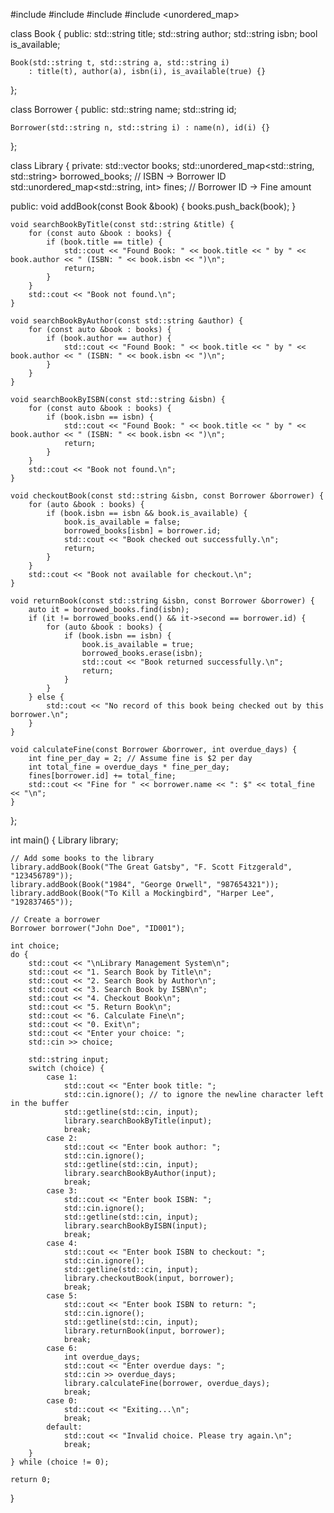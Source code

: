 #include <iostream>
#include <vector>
#include <string>
#include <unordered_map>

class Book {
public:
    std::string title;
    std::string author;
    std::string isbn;
    bool is_available;

    Book(std::string t, std::string a, std::string i)
        : title(t), author(a), isbn(i), is_available(true) {}
};

class Borrower {
public:
    std::string name;
    std::string id;

    Borrower(std::string n, std::string i) : name(n), id(i) {}
};

class Library {
private:
    std::vector<Book> books;
    std::unordered_map<std::string, std::string> borrowed_books; // ISBN -> Borrower ID
    std::unordered_map<std::string, int> fines; // Borrower ID -> Fine amount

public:
    void addBook(const Book &book) {
        books.push_back(book);
    }

    void searchBookByTitle(const std::string &title) {
        for (const auto &book : books) {
            if (book.title == title) {
                std::cout << "Found Book: " << book.title << " by " << book.author << " (ISBN: " << book.isbn << ")\n";
                return;
            }
        }
        std::cout << "Book not found.\n";
    }

    void searchBookByAuthor(const std::string &author) {
        for (const auto &book : books) {
            if (book.author == author) {
                std::cout << "Found Book: " << book.title << " by " << book.author << " (ISBN: " << book.isbn << ")\n";
            }
        }
    }

    void searchBookByISBN(const std::string &isbn) {
        for (const auto &book : books) {
            if (book.isbn == isbn) {
                std::cout << "Found Book: " << book.title << " by " << book.author << " (ISBN: " << book.isbn << ")\n";
                return;
            }
        }
        std::cout << "Book not found.\n";
    }

    void checkoutBook(const std::string &isbn, const Borrower &borrower) {
        for (auto &book : books) {
            if (book.isbn == isbn && book.is_available) {
                book.is_available = false;
                borrowed_books[isbn] = borrower.id;
                std::cout << "Book checked out successfully.\n";
                return;
            }
        }
        std::cout << "Book not available for checkout.\n";
    }

    void returnBook(const std::string &isbn, const Borrower &borrower) {
        auto it = borrowed_books.find(isbn);
        if (it != borrowed_books.end() && it->second == borrower.id) {
            for (auto &book : books) {
                if (book.isbn == isbn) {
                    book.is_available = true;
                    borrowed_books.erase(isbn);
                    std::cout << "Book returned successfully.\n";
                    return;
                }
            }
        } else {
            std::cout << "No record of this book being checked out by this borrower.\n";
        }
    }

    void calculateFine(const Borrower &borrower, int overdue_days) {
        int fine_per_day = 2; // Assume fine is $2 per day
        int total_fine = overdue_days * fine_per_day;
        fines[borrower.id] += total_fine;
        std::cout << "Fine for " << borrower.name << ": $" << total_fine << "\n";
    }
};

int main() {
    Library library;

    // Add some books to the library
    library.addBook(Book("The Great Gatsby", "F. Scott Fitzgerald", "123456789"));
    library.addBook(Book("1984", "George Orwell", "987654321"));
    library.addBook(Book("To Kill a Mockingbird", "Harper Lee", "192837465"));

    // Create a borrower
    Borrower borrower("John Doe", "ID001");

    int choice;
    do {
        std::cout << "\nLibrary Management System\n";
        std::cout << "1. Search Book by Title\n";
        std::cout << "2. Search Book by Author\n";
        std::cout << "3. Search Book by ISBN\n";
        std::cout << "4. Checkout Book\n";
        std::cout << "5. Return Book\n";
        std::cout << "6. Calculate Fine\n";
        std::cout << "0. Exit\n";
        std::cout << "Enter your choice: ";
        std::cin >> choice;

        std::string input;
        switch (choice) {
            case 1:
                std::cout << "Enter book title: ";
                std::cin.ignore(); // to ignore the newline character left in the buffer
                std::getline(std::cin, input);
                library.searchBookByTitle(input);
                break;
            case 2:
                std::cout << "Enter book author: ";
                std::cin.ignore();
                std::getline(std::cin, input);
                library.searchBookByAuthor(input);
                break;
            case 3:
                std::cout << "Enter book ISBN: ";
                std::cin.ignore();
                std::getline(std::cin, input);
                library.searchBookByISBN(input);
                break;
            case 4:
                std::cout << "Enter book ISBN to checkout: ";
                std::cin.ignore();
                std::getline(std::cin, input);
                library.checkoutBook(input, borrower);
                break;
            case 5:
                std::cout << "Enter book ISBN to return: ";
                std::cin.ignore();
                std::getline(std::cin, input);
                library.returnBook(input, borrower);
                break;
            case 6:
                int overdue_days;
                std::cout << "Enter overdue days: ";
                std::cin >> overdue_days;
                library.calculateFine(borrower, overdue_days);
                break;
            case 0:
                std::cout << "Exiting...\n";
                break;
            default:
                std::cout << "Invalid choice. Please try again.\n";
                break;
        }
    } while (choice != 0);

    return 0;
}

